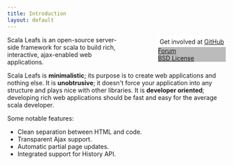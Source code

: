```yaml
---
title: Introduction
layout: default
---
```


<div style="float:right; margin-left: 80px; margin-bottom: 20px; background-color: #bbb">
<div style="padding: 4px; background-color: white;">Get involved at <a href="https://github.com/scalastuff/scalaleafs">GitHub</a></div>
<a href="https://groups.google.com/forum/#!forum/scalaleafs">Forum</a><br/>
<a href="https://github.com/scalastuff/scalaleafs/blob/master/LICENSE.TXT">BSD License</a>
</div>

Scala Leafs is an open-source server-side framework for scala to build rich, interactive, ajax-enabled web applications. 

Scala Leafs is **minimalistic**; its purpose is to create web applications and nothing else. It is **unobtrusive**; it doesn't force your application into any structure and plays nice with other libraries. It is **developer oriented**; developing rich web applications should be fast and easy for the average scala developer.


Some notable features:

- Clean separation between HTML and code.
- Transparent Ajax support.
- Automatic partial page updates.
- Integrated support for History API.